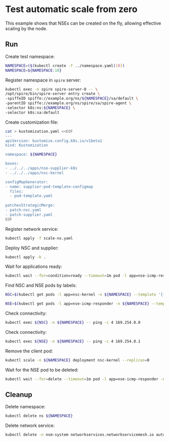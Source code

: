 # Test automatic scale from zero

This example shows that NSEs can be created on the fly, allowing effective scaling by the node.

## Run

Create test namespace:
```bash
NAMESPACE=($(kubectl create -f ../namespace.yaml)[0])
NAMESPACE=${NAMESPACE:10}
```

Register namespace in `spire` server:
```bash
kubectl exec -n spire spire-server-0 -- \
/opt/spire/bin/spire-server entry create \
-spiffeID spiffe://example.org/ns/${NAMESPACE}/sa/default \
-parentID spiffe://example.org/ns/spire/sa/spire-agent \
-selector k8s:ns:${NAMESPACE} \
-selector k8s:sa:default
```

Create customization file:
```bash
cat > kustomization.yaml <<EOF
---
apiVersion: kustomize.config.k8s.io/v1beta1
kind: Kustomization

namespace: ${NAMESPACE}

bases:
- ../../../apps/nse-supplier-k8s
- ../../../apps/nsc-kernel

configMapGenerator:
- name: supplier-pod-template-configmap
  files:
  - pod-template.yaml
      
patchesStrategicMerge:
- patch-nsc.yaml
- patch-supplier.yaml
EOF
```

Register network service:
```bash
kubectl apply -f scale-ns.yaml
```

Deploy NSC and supplier:
```bash
kubectl apply -k .
```

Wait for applications ready:
```bash
kubectl wait --for=condition=ready --timeout=1m pod -l app=nse-icmp-responder -n ${NAMESPACE}
```

Find NSC and NSE pods by labels:
```bash
NSC=$(kubectl get pods -l app=nsc-kernel -n ${NAMESPACE} --template '{{range .items}}{{.metadata.name}}{{"\n"}}{{end}}')
```
```bash
NSE=$(kubectl get pods -l app=nse-icmp-responder -n ${NAMESPACE} --template '{{range .items}}{{.metadata.name}}{{"\n"}}{{end}}')
```

Check connectivity:
```bash
kubectl exec ${NSC} -n ${NAMESPACE} -- ping -c 4 169.254.0.0
```

Check connectivity:
```bash
kubectl exec ${NSE} -n ${NAMESPACE} -- ping -c 4 169.254.0.1
```

Remove the client pod:
```bash
kubectl scale -n ${NAMESPACE} deployment nsc-kernel --replicas=0
```

Wait for the NSE pod to be deleted:
```bash
kubectl wait --for=delete --timeout=1m pod -l app=nse-icmp-responder -n ${NAMESPACE}
```

## Cleanup

Delete namespace:
```bash
kubectl delete ns ${NAMESPACE}
```
Delete network service:
```bash
kubectl delete -n nsm-system networkservices.networkservicemesh.io autoscale-icmp-responder
```

